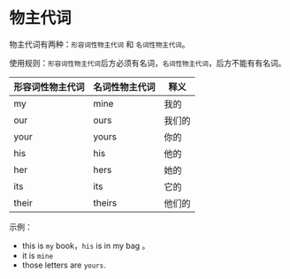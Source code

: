 # 物主代词

物主代词有两种：`形容词性物主代词` 和 `名词性物主代词`。

使用规则：`形容词性物主代词`后方必须有名词，`名词性物主代词`，后方不能有有名词。

|形容词性物主代词|名词性物主代词 | 释义 |
| ---- | ---- | ---|
| my  | mine | 我的 |
| our | ours |  我们的 |
| your| yours | 你的 |
| his | his |他的 |
| her | hers | 她的 |
| its | its | 它的 |
| their | theirs | 他们的|

示例：

- this is `my` book，`his` is in my bag 。
- it is `mine`
- those letters are `yours`.